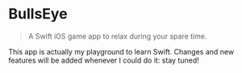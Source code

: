 # BullsEye
> A Swift iOS game app to relax during your spare time.

This app is actually my playground to learn Swift.
Changes and new features will be added whenever I could do it: stay tuned!
